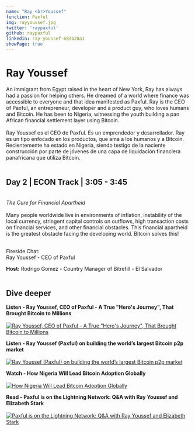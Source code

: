 ```yaml
---
name: "Ray <br>Youssef"
function: Paxful
img: rayyoussef.jpg
twitter: 'raypaxful'
github: raypaxful
linkedin: ray-youssef-683b20a1
showPage: true
---
```


# Ray Youssef
 
An immigrant from Egypt raised in the heart of New York, Ray has always had a passion for helping others. He dreamed of a world where finance was accessible to everyone and that idea manifested as Paxful. Ray is the CEO of Paxful, an entrepreneur, developer and a product guy, who loves humans and Bitcoin. He has been to Nigeria, witnessing the youth building a pan African financial settlement layer using ‪Bitcoin.
<br><br>
Ray Youssef es el CEO de Paxful. Es un emprendedor y desarrollador. Ray es un tipo enfocado en los productos, que ama a los humanos y a Bitcoin. Recientemente ha estado en Nigeria, siendo testigo de la naciente construcción por parte de jóvenes de una capa de liquidación financiera panafricana que utiliza ‪Bitcoin.
<br><br>

## Day 2 | ECON Track | 3:05 - 3:45
<br>
<i>The Cure for Financial Apartheid</i><br><br>
Many people worldwide live in environments of inflation, instability of the local currency, stringent capital controls on outflows, high transaction costs on financial services, and other financial obstacles. This financial apartheid is the greatest obstacle facing the developing world. 
Bitcoin solves this!<br><br>

Fireside Chat: <br>
Ray Youssef - CEO of Paxful

<b>Host:</b> Rodrigo Gomez - Country Manager of Bitrefill - El Salvador
<br><br>

## Dive deeper


<div class="grid grid-cols-1 md:grid-cols-2 gap-5">
<div class="p-3 my-2">

**Listen - Ray Youssef, CEO of Paxful - A True "Hero's Journey", That Brought Bitcoin to Millions** <br><br>
[ ![Ray Youssef, CEO of Paxful - A True "Hero's Journey", That Brought Bitcoin to Millions](/content/ray_rapid.png)](https://anchor.fm/john-vallis/episodes/Ray-Youssef--CEO-of-Paxful---A-True-Heros-Journey--That-Brought-Bitcoin-to-Millions-e14qr89/)
</div>

<div class="p-3 my-2">

**Listen - Ray Youssef (Paxful) on building the world’s largest Bitcoin p2p market** <br><br>
[ ![Ray Youssef (Paxful) on building the world’s largest Bitcoin p2p market](/content/ray_otb.png)](https://onthebrink-podcast.com/ray-youssef-paxful/)
</div>

<div class="p-3 my-2">

**Watch - How Nigeria Will Lead Bitcoin Adoption Globally** <br><br>
[ ![How Nigeria Will Lead Bitcoin Adoption Globally](/content/ray_africa.png)](https://www.youtube.com/watch?v=s9b_yL9P3UU/)
</div>

<div class="p-3 my-2">

**Read - Paxful is on the Lightning Network: Q&A with Ray Youssef and Elizabeth Stark** <br><br>
[ ![Paxful is on the Lightning Network: Q&A with Ray Youssef and Elizabeth Stark](/content/ray_lightning.png)](https://paxful.com/blog/lightning-network-announcement/)
</div>

</div>

<br>
